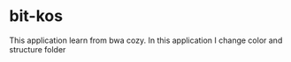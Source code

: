 # bit-kos
This application learn from bwa cozy. In this application I change color and structure folder
